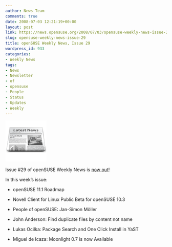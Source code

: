 ```yaml
---
author: News Team
comments: true
date: 2008-07-03 12:21:19+00:00
layout: post
link: https://news.opensuse.org/2008/07/03/opensuse-weekly-news-issue-29/
slug: opensuse-weekly-news-issue-29
title: openSUSE Weekly News, Issue 29
wordpress_id: 933
categories:
- Weekly News
tags:
- News
- Newsletter
- of
- opensuse
- People
- Status
- Updates
- Weekly
---
```


![news](/wp-content/uploads/2007/11/knewsticker.png)

Issue #29 of openSUSE Weekly News is [now out](//en.opensuse.org/OpenSUSE_Weekly_News/29)!

In this week’s issue:



	
  * openSUSE 11.1 Roadmap 

	
  * Novell Client for Linux Public Beta for openSUSE 10.3

	
  * People of openSUSE: Jan-Simon Möller 

	
  * John Anderson: Find duplicate files by content not name

	
  * Lukas Ocilka: Package Search and One Click Install in YaST

	
  * Miguel de Icaza: Moonlight 0.7 is now Available


